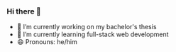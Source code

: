 ### Hi there 👋

<!--
**nherschke/nherschke** is a ✨ _special_ ✨ repository because its `README.md` (this file) appears on your GitHub profile.

Here are some ideas to get you started:
-->

- 🔭 I’m currently working on my bachelor's thesis
- 🌱 I’m currently learning full-stack web development
- 😄 Pronouns: he/him
